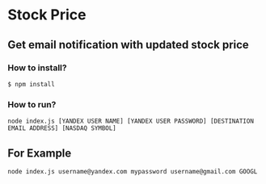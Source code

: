 <h1>Stock Price</h1>
<h2>Get email notification with updated stock price</h2>
<h3>How to install?</h3>
<code>$ npm install</code>
<h3>How to run?</h3>
<code>node index.js [YANDEX USER NAME] [YANDEX USER PASSWORD] [DESTINATION EMAIL ADDRESS] [NASDAQ SYMBOL]</code>
<h2>For Example</h2>
<code>node index.js username@yandex.com mypassword username@gmail.com GOOGL</code>